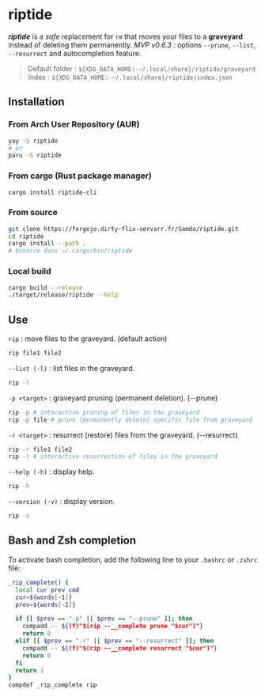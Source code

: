 # riptide

***riptide*** is a *safe* replacement for `rm` that moves your files to a **graveyard**
instead of deleting them permanently.
*MVP v0.6.3 :* options `--prune`, `--list`, `--resurrect` and autocompletion feature.

> Default folder : `${XDG_DATA_HOME:-~/.local/share}/riptide/graveyard`  
> Index : `${XDG_DATA_HOME:-~/.local/share}/riptide/index.json`

## Installation

### From Arch User Repository (AUR)

```bash
yay -S riptide
# or 
paru -S riptide
```

### From cargo (Rust package manager)

```bash
cargo install riptide-cli
```

### From source

```bash
git clone https://forgejo.dirty-flix-servarr.fr/Samda/riptide.git
cd riptide
cargo install --path .
# binaire dans ~/.cargo/bin/riptide
```

### Local build

```bash
cargo build --release
./target/release/riptide --help
```

## Use

`rip` : move files to the graveyard. (default action)

```bash
rip file1 file2
```

`--list (-l)` : list files in the graveyard.

```bash
rip -l
```

`-p <target>` : graveyard pruning (permanent deletion). (--prune)

```bash
rip -p # interactive pruning of files in the graveyard
rip -p file # prune (permanently delete) specific file from graveyard
```

`-r <target>` : resurrect (restore) files from the graveyard. (--resurrect)

```bash
rip -r file1 file2
rip -r # interactive resurrection of files in the graveyard
```

`--help (-h)` : display help.

```bash
rip -h
```

`--version (-v)` : display version.

```bash
rip -v
```

## Bash and Zsh completion

To activate bash completion, add the following line to your `.bashrc` or `.zshrc` file:

```bash
_rip_complete() {
  local cur prev cmd
  cur=${words[-1]}
  prev=${words[-2]}

  if [[ $prev == "-p" || $prev == "--prune" ]]; then
    compadd -- ${(f)"$(rip --__complete prune "$cur")"}
    return 0
  elif [[ $prev == "-r" || $prev == "--resurrect" ]]; then
    compadd -- ${(f)"$(rip --__complete resurrect "$cur")"}
    return 0
  fi
  return 1
}
compdef _rip_complete rip
```
